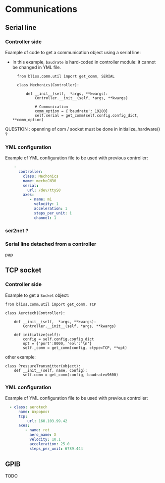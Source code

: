 
# Communications


## Serial line

### Controller side
Example of code to get a communication object using a serial line:

* In this example, `baudrate` is hard-coded in controller module: it cannot be changed in YML file.

        from bliss.comm.util import get_comm, SERIAL

        class Mechonics(Controller):

            def __init__(self,  *args, **kwargs):
                Controller.__init__(self, *args, **kwargs)

                # Communication
                comm_option = {'baudrate': 19200}
                self.serial = get_comm(self.config.config_dict, **comm_option)


QUESTION : openning of com / socket must be done in initialize_hardware() ?



### YML configuration

Example of YML configuration file to be used with previous controller:

```YAML
    -
      controller:
        class: Mechonics
        name: mechoCN30
        serial:
          url: /dev/ttyS0
        axes:
           - name: m1
             velocity: 1
             acceleration: 1
             steps_per_unit: 1
             channel: 1
```

### ser2net ?


### Serial line detached from a controller


pap




## TCP socket

### Controller side

Example to get a `Socket` object:

    from bliss.comm.util import get_comm, TCP
    
    class Aerotech(Controller):
    
        def __init__(self,  *args, **kwargs):
            Controller.__init__(self, *args, **kwargs)
        
        def initialize(self):
            config = self.config.config_dict
            opt = {'port':8000, 'eol':'\n'}
            self._comm = get_comm(config, ctype=TCP, **opt)


other example:

    class PressureTransmitter(object):
        def __init__(self, name, config):
            self.comm = get_comm(config, baudrate=9600)


### YML configuration

Example of YML configuration file to be used with previous controller:

```YAML
  - class: aerotech
      name: Аэрофлот
      tcp:
          url: 160.103.99.42
      axes:
         - name: rot
           aero_name: X
           velocity: 10.1
           acceleration: 25.0
           steps_per_unit: 6789.444
```


## GPIB

TODO

